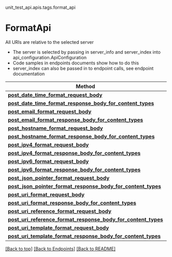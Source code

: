 <a name="top"></a>
unit_test_api.apis.tags.format_api
# FormatApi

All URIs are relative to the selected server
- The server is selected by passing in server_info and server_index into api_configuration.ApiConfiguration
- Code samples in endpoints documents show how to do this
- server_index can also be passed in to endpoint calls, see endpoint documentation

Method | Description
------ | -------------
[**post_date_time_format_request_body**](format_api/post_date_time_format_request_body.md) | 
[**post_date_time_format_response_body_for_content_types**](format_api/post_date_time_format_response_body_for_content_types.md) | 
[**post_email_format_request_body**](format_api/post_email_format_request_body.md) | 
[**post_email_format_response_body_for_content_types**](format_api/post_email_format_response_body_for_content_types.md) | 
[**post_hostname_format_request_body**](format_api/post_hostname_format_request_body.md) | 
[**post_hostname_format_response_body_for_content_types**](format_api/post_hostname_format_response_body_for_content_types.md) | 
[**post_ipv4_format_request_body**](format_api/post_ipv4_format_request_body.md) | 
[**post_ipv4_format_response_body_for_content_types**](format_api/post_ipv4_format_response_body_for_content_types.md) | 
[**post_ipv6_format_request_body**](format_api/post_ipv6_format_request_body.md) | 
[**post_ipv6_format_response_body_for_content_types**](format_api/post_ipv6_format_response_body_for_content_types.md) | 
[**post_json_pointer_format_request_body**](format_api/post_json_pointer_format_request_body.md) | 
[**post_json_pointer_format_response_body_for_content_types**](format_api/post_json_pointer_format_response_body_for_content_types.md) | 
[**post_uri_format_request_body**](format_api/post_uri_format_request_body.md) | 
[**post_uri_format_response_body_for_content_types**](format_api/post_uri_format_response_body_for_content_types.md) | 
[**post_uri_reference_format_request_body**](format_api/post_uri_reference_format_request_body.md) | 
[**post_uri_reference_format_response_body_for_content_types**](format_api/post_uri_reference_format_response_body_for_content_types.md) | 
[**post_uri_template_format_request_body**](format_api/post_uri_template_format_request_body.md) | 
[**post_uri_template_format_response_body_for_content_types**](format_api/post_uri_template_format_response_body_for_content_types.md) | 

[[Back to top]](#top) [[Back to Endpoints]](../../../README.md#Endpoints) [[Back to README]](../../../README.md)
